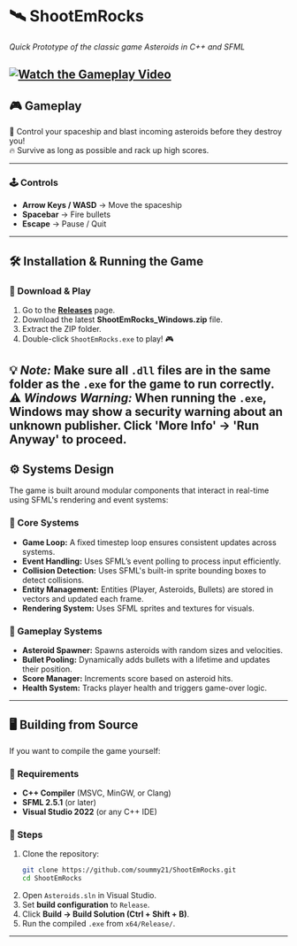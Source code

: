 # 🛰️ ShootEmRocks
*Quick Prototype of the classic game Asteroids in C++ and SFML*

[![Watch the Gameplay Video](https://vumbnail.com/1072605696.jpg)](https://vimeo.com/1072605696)
---

## 🎮 Gameplay
🚀 Control your spaceship and blast incoming asteroids before they destroy you!  
🔥 Survive as long as possible and rack up high scores.  

---

### 🕹️ Controls
- **Arrow Keys / WASD** → Move the spaceship  
- **Spacebar** → Fire bullets  
- **Escape** → Pause / Quit  

---

## 🛠️ Installation & Running the Game

### 🔹 Download & Play
1. Go to the **[Releases](https://github.com/soummy21/ShootEmRocks/releases)** page.  
2. Download the latest **ShootEmRocks_Windows.zip** file.  
3. Extract the ZIP folder.  
4. Double-click `ShootEmRocks.exe` to play! 🎮  

💡 *Note:* Make sure all `.dll` files are in the same folder as the `.exe` for the game to run correctly.  
⚠ *Windows Warning:* When running the `.exe`, Windows may show a security warning about an unknown publisher. Click **'More Info' → 'Run Anyway'** to proceed.
---

## ⚙️ Systems Design
The game is built around modular components that interact in real-time using SFML's rendering and event systems:

### 🔸 Core Systems
- **Game Loop:** A fixed timestep loop ensures consistent updates across systems.
- **Event Handling:** Uses SFML’s event polling to process input efficiently.
- **Collision Detection:** Uses SFML's built-in sprite bounding boxes to detect collisions.
- **Entity Management:** Entities (Player, Asteroids, Bullets) are stored in vectors and updated each frame.
- **Rendering System:** Uses SFML sprites and textures for visuals.

### 🔸 Gameplay Systems
- **Asteroid Spawner:** Spawns asteroids with random sizes and velocities.
- **Bullet Pooling:** Dynamically adds bullets with a lifetime and updates their position.
- **Score Manager:** Increments score based on asteroid hits.
- **Health System:** Tracks player health and triggers game-over logic.


---

## 🖥️ Building from Source
If you want to compile the game yourself:

### 🔹 Requirements
- **C++ Compiler** (MSVC, MinGW, or Clang)  
- **SFML 2.5.1** (or later)  
- **Visual Studio 2022** (or any C++ IDE)  

### 🔹 Steps
1. Clone the repository:  
   ```sh
   git clone https://github.com/soummy21/ShootEmRocks.git
   cd ShootEmRocks
   ```
2. Open `Asteroids.sln` in Visual Studio.  
3. Set **build configuration** to `Release`.  
4. Click **Build → Build Solution (Ctrl + Shift + B)**.  
5. Run the compiled `.exe` from `x64/Release/`.  

---
